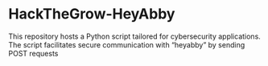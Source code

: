 # HackTheGrow-HeyAbby
This repository hosts a Python script tailored for cybersecurity applications. The script facilitates secure communication with “heyabby” by sending POST requests 
